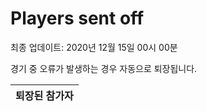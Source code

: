 # Players sent off
최종 업데이트: 2020년 12월 15일 00시 00분


경기 중 오류가 발생하는 경우 자동으로 퇴장됩니다.


| 퇴장된 참가자 |
|:---:|